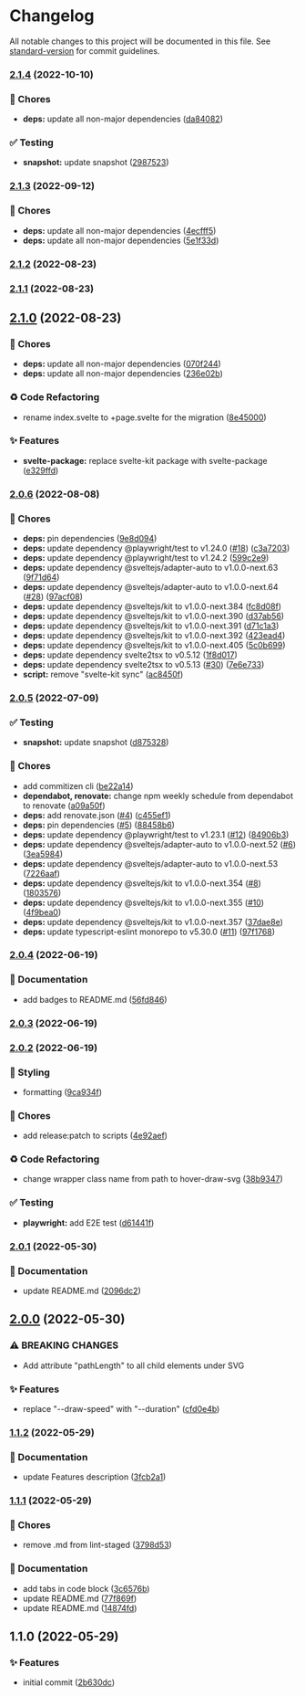 # Changelog

All notable changes to this project will be documented in this file. See [standard-version](https://github.com/conventional-changelog/standard-version) for commit guidelines.

### [2.1.4](https://github.com/davipon/svelte-hover-draw-svg/compare/v2.1.3...v2.1.4) (2022-10-10)


### 🚚 Chores

* **deps:** update all non-major dependencies ([da84082](https://github.com/davipon/svelte-hover-draw-svg/commit/da84082e68c3e21fa314beaee6ae7e26ab2c756a))


### ✅ Testing

* **snapshot:** update snapshot ([2987523](https://github.com/davipon/svelte-hover-draw-svg/commit/298752396900b913041bc95cdc6ba8d083395c5e))

### [2.1.3](https://github.com/davipon/svelte-hover-draw-svg/compare/v2.1.2...v2.1.3) (2022-09-12)


### 🚚 Chores

* **deps:** update all non-major dependencies ([4ecfff5](https://github.com/davipon/svelte-hover-draw-svg/commit/4ecfff5d856ac01b26878fa1401defd99c6bd136))
* **deps:** update all non-major dependencies ([5e1f33d](https://github.com/davipon/svelte-hover-draw-svg/commit/5e1f33d56e0916ec243dcaf87a953af2f79015f8))

### [2.1.2](https://github.com/davipon/svelte-hover-draw-svg/compare/v2.1.1...v2.1.2) (2022-08-23)

### [2.1.1](https://github.com/davipon/svelte-hover-draw-svg/compare/v2.1.0...v2.1.1) (2022-08-23)

## [2.1.0](https://github.com/davipon/svelte-hover-draw-svg/compare/v2.0.6...v2.1.0) (2022-08-23)


### 🚚 Chores

* **deps:** update all non-major dependencies ([070f244](https://github.com/davipon/svelte-hover-draw-svg/commit/070f24461b74efcff513438639002cfcc89e1291))
* **deps:** update all non-major dependencies ([236e02b](https://github.com/davipon/svelte-hover-draw-svg/commit/236e02b08826139f1072d28358b7d3539a8801b2))


### ♻️ Code Refactoring

* rename index.svelte to +page.svelte for the migration ([8e45000](https://github.com/davipon/svelte-hover-draw-svg/commit/8e45000d4f96808f5ef034a25e2492db88e2333d))


### ✨ Features

* **svelte-package:** replace svelte-kit package with svelte-package ([e329ffd](https://github.com/davipon/svelte-hover-draw-svg/commit/e329ffd2b32c8fb9d781cd311cb1a8c4c03aeee7))

### [2.0.6](https://github.com/davipon/svelte-hover-draw-svg/compare/v2.0.5...v2.0.6) (2022-08-08)


### 🚚 Chores

* **deps:** pin dependencies ([9e8d094](https://github.com/davipon/svelte-hover-draw-svg/commit/9e8d094772a487eab65efca3cbddf89375f90c1b))
* **deps:** update dependency @playwright/test to v1.24.0 ([#18](https://github.com/davipon/svelte-hover-draw-svg/issues/18)) ([c3a7203](https://github.com/davipon/svelte-hover-draw-svg/commit/c3a72032d2550c89d90759084433cb49254e225a))
* **deps:** update dependency @playwright/test to v1.24.2 ([599c2e9](https://github.com/davipon/svelte-hover-draw-svg/commit/599c2e95323bb8e2953d84ee5adfa1b16e28e3c2))
* **deps:** update dependency @sveltejs/adapter-auto to v1.0.0-next.63 ([9f71d64](https://github.com/davipon/svelte-hover-draw-svg/commit/9f71d64e5d72015db8e1f88ecc27b20ec4b4f657))
* **deps:** update dependency @sveltejs/adapter-auto to v1.0.0-next.64 ([#28](https://github.com/davipon/svelte-hover-draw-svg/issues/28)) ([97acf08](https://github.com/davipon/svelte-hover-draw-svg/commit/97acf08bf4e0a464ae799e9a192ca23b67acd27e))
* **deps:** update dependency @sveltejs/kit to v1.0.0-next.384 ([fc8d08f](https://github.com/davipon/svelte-hover-draw-svg/commit/fc8d08f599c4949003ba1e7607dcfabd73cd5c66))
* **deps:** update dependency @sveltejs/kit to v1.0.0-next.390 ([d37ab56](https://github.com/davipon/svelte-hover-draw-svg/commit/d37ab56bded8b4458d1f210616670e8f8d33f29d))
* **deps:** update dependency @sveltejs/kit to v1.0.0-next.391 ([d71c1a3](https://github.com/davipon/svelte-hover-draw-svg/commit/d71c1a311c49e05ac549b816591349c40e203fa1))
* **deps:** update dependency @sveltejs/kit to v1.0.0-next.392 ([423ead4](https://github.com/davipon/svelte-hover-draw-svg/commit/423ead447d84f9afdd80551922b7cc0bdb6b668d))
* **deps:** update dependency @sveltejs/kit to v1.0.0-next.405 ([5c0b699](https://github.com/davipon/svelte-hover-draw-svg/commit/5c0b699b2c5f1e785f3d47606a8c92461287c80e))
* **deps:** update dependency svelte2tsx to v0.5.12 ([1f8d017](https://github.com/davipon/svelte-hover-draw-svg/commit/1f8d017fd88b2c087e79972cbd296de733120dc4))
* **deps:** update dependency svelte2tsx to v0.5.13 ([#30](https://github.com/davipon/svelte-hover-draw-svg/issues/30)) ([7e6e733](https://github.com/davipon/svelte-hover-draw-svg/commit/7e6e73332898c42a7a21b5edf32db5572ef5c975))
* **script:** remove "svelte-kit sync" ([ac8450f](https://github.com/davipon/svelte-hover-draw-svg/commit/ac8450fe7261be52e7d77fdc1fa2e77b0f1c9365))

### [2.0.5](https://github.com/davipon/svelte-hover-draw-svg/compare/v2.0.4...v2.0.5) (2022-07-09)


### ✅ Testing

* **snapshot:** update snapshot ([d875328](https://github.com/davipon/svelte-hover-draw-svg/commit/d875328bc624400e71d962a5cefad812ff228b6b))


### 🚚 Chores

* add commitizen cli ([be22a14](https://github.com/davipon/svelte-hover-draw-svg/commit/be22a149e428534cd9e7e524a07052fc5cc1e919))
* **dependabot, renovate:** change npm weekly schedule from dependabot to renovate ([a09a50f](https://github.com/davipon/svelte-hover-draw-svg/commit/a09a50f282d3058b91540dfda7446eb586956009))
* **deps:** add renovate.json ([#4](https://github.com/davipon/svelte-hover-draw-svg/issues/4)) ([c455ef1](https://github.com/davipon/svelte-hover-draw-svg/commit/c455ef1f769cd0924dd7f42552cd87f442b03669))
* **deps:** pin dependencies ([#5](https://github.com/davipon/svelte-hover-draw-svg/issues/5)) ([88458b6](https://github.com/davipon/svelte-hover-draw-svg/commit/88458b6a17e801a593b39cfe725e5a7956f00bcb))
* **deps:** update dependency @playwright/test to v1.23.1 ([#12](https://github.com/davipon/svelte-hover-draw-svg/issues/12)) ([84906b3](https://github.com/davipon/svelte-hover-draw-svg/commit/84906b348a46e86b5d301307bb1f3ca2267cb5df))
* **deps:** update dependency @sveltejs/adapter-auto to v1.0.0-next.52 ([#6](https://github.com/davipon/svelte-hover-draw-svg/issues/6)) ([3ea5984](https://github.com/davipon/svelte-hover-draw-svg/commit/3ea59849edbf2cfceba3c3fad17d037c1e185f6f))
* **deps:** update dependency @sveltejs/adapter-auto to v1.0.0-next.53 ([7226aaf](https://github.com/davipon/svelte-hover-draw-svg/commit/7226aaf3227e812dd0e1c57b06cd4b45e901c14a))
* **deps:** update dependency @sveltejs/kit to v1.0.0-next.354 ([#8](https://github.com/davipon/svelte-hover-draw-svg/issues/8)) ([1803576](https://github.com/davipon/svelte-hover-draw-svg/commit/1803576c15809992dea2c9fb70303991f5bbc96c))
* **deps:** update dependency @sveltejs/kit to v1.0.0-next.355 ([#10](https://github.com/davipon/svelte-hover-draw-svg/issues/10)) ([4f9bea0](https://github.com/davipon/svelte-hover-draw-svg/commit/4f9bea05079c6e6cbd090831e3e24083fb999898))
* **deps:** update dependency @sveltejs/kit to v1.0.0-next.357 ([37dae8e](https://github.com/davipon/svelte-hover-draw-svg/commit/37dae8e7f5bfb5b08c6cb122d907edd618dc5245))
* **deps:** update typescript-eslint monorepo to v5.30.0 ([#11](https://github.com/davipon/svelte-hover-draw-svg/issues/11)) ([97f1768](https://github.com/davipon/svelte-hover-draw-svg/commit/97f17683267d40311cd7dc1b74d72d7e23cfe5bc))

### [2.0.4](https://github.com/davipon/svelte-hover-draw-svg/compare/v2.0.3...v2.0.4) (2022-06-19)


### 📝 Documentation

* add badges to README.md ([56fd846](https://github.com/davipon/svelte-hover-draw-svg/commit/56fd846bc347dca586114bc391ceab1e77b3335b))

### [2.0.3](https://github.com/davipon/svelte-hover-draw-svg/compare/v2.0.2...v2.0.3) (2022-06-19)

### [2.0.2](https://github.com/davipon/svelte-hover-draw-svg/compare/v2.0.1...v2.0.2) (2022-06-19)


### 💄 Styling

* formatting ([9ca934f](https://github.com/davipon/svelte-hover-draw-svg/commit/9ca934fb2429bd5f9892356a5582bb70ce9fceae))


### 🚚 Chores

* add release:patch to scripts ([4e92aef](https://github.com/davipon/svelte-hover-draw-svg/commit/4e92aefcae8edf428906f9aa6b5789c4c7c14673))


### ♻️ Code Refactoring

* change wrapper class name from path to hover-draw-svg ([38b9347](https://github.com/davipon/svelte-hover-draw-svg/commit/38b9347fddbf921dfcd5ec5c8d912bc47c917192))


### ✅ Testing

* **playwright:** add E2E test ([d61441f](https://github.com/davipon/svelte-hover-draw-svg/commit/d61441fcf20de33c6ccb71c8c493e5a421dd1d5f))

### [2.0.1](https://github.com/davipon/svelte-hover-draw-svg/compare/v2.0.0...v2.0.1) (2022-05-30)


### 📝 Documentation

* update README.md ([2096dc2](https://github.com/davipon/svelte-hover-draw-svg/commit/2096dc23aeaa392563d99aa58452906283d3f767))

## [2.0.0](https://github.com/davipon/svelte-hover-draw-svg/compare/v1.1.2...v2.0.0) (2022-05-30)


### ⚠ BREAKING CHANGES

* Add attribute "pathLength" to all child elements under SVG

### ✨ Features

* replace "--draw-speed" with "--duration" ([cfd0e4b](https://github.com/davipon/svelte-hover-draw-svg/commit/cfd0e4b8a9c67389b6a2999f87f0d20c84e9f9c5))

### [1.1.2](https://github.com/davipon/svelte-hover-draw-svg/compare/v1.1.1...v1.1.2) (2022-05-29)


### 📝 Documentation

* update Features description ([3fcb2a1](https://github.com/davipon/svelte-hover-draw-svg/commit/3fcb2a10ef97a85517fff3af3cc8a5006af8b9c3))

### [1.1.1](https://github.com/davipon/svelte-hover-draw-svg/compare/v1.1.0...v1.1.1) (2022-05-29)


### 🚚 Chores

* remove .md from lint-staged ([3798d53](https://github.com/davipon/svelte-hover-draw-svg/commit/3798d539467acc040f4240293a31a039130b9173))


### 📝 Documentation

* add tabs in code block ([3c6576b](https://github.com/davipon/svelte-hover-draw-svg/commit/3c6576b08a57b3c500d8ce72b1869cad68c29d27))
* update README.md ([77f869f](https://github.com/davipon/svelte-hover-draw-svg/commit/77f869fe6270806282952b76402e6091ac6b6146))
* update README.md ([14874fd](https://github.com/davipon/svelte-hover-draw-svg/commit/14874fdf2942b363ba9a96c808d26145aa3135af))

## 1.1.0 (2022-05-29)


### ✨ Features

* initial commit ([2b630dc](https://github.com/davipon/svelte-hover-draw-svg/commit/2b630dcba5a0c285bba90a625d35ada18a03d579))
